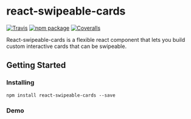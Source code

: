 # react-swipeable-cards

[![Travis][build-badge]][build]
[![npm package][npm-badge]][npm]
[![Coveralls][coveralls-badge]][coveralls]

React-swipeable-cards is a flexible react component that lets you build custom interactive cards that can be swipeable.

## Getting Started

### Installing

````
npm install react-swipeable-cards --save
````

### Demo

[build-badge]: https://img.shields.io/travis/user/repo/master.png?style=flat-square
[build]: https://travis-ci.org/user/repo

[npm-badge]: https://img.shields.io/npm/v/npm-package.png?style=flat-square
[npm]: https://www.npmjs.org/package/npm-package

[coveralls-badge]: https://img.shields.io/coveralls/user/repo/master.png?style=flat-square
[coveralls]: https://coveralls.io/github/user/repo
